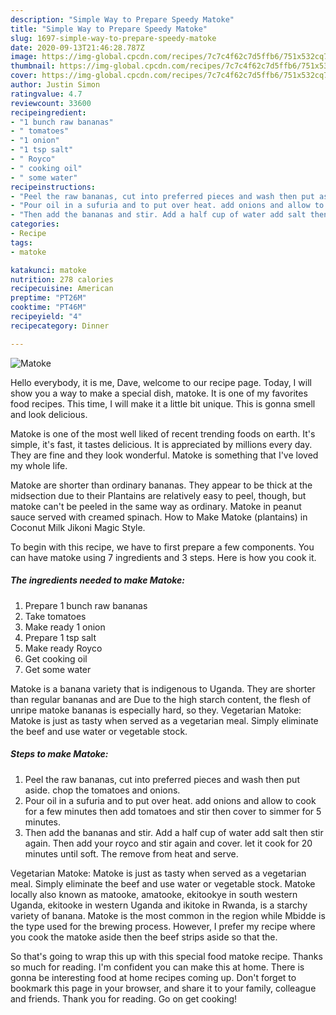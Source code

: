 ```yaml
---
description: "Simple Way to Prepare Speedy Matoke"
title: "Simple Way to Prepare Speedy Matoke"
slug: 1697-simple-way-to-prepare-speedy-matoke
date: 2020-09-13T21:46:28.787Z
image: https://img-global.cpcdn.com/recipes/7c7c4f62c7d5ffb6/751x532cq70/matoke-recipe-main-photo.jpg
thumbnail: https://img-global.cpcdn.com/recipes/7c7c4f62c7d5ffb6/751x532cq70/matoke-recipe-main-photo.jpg
cover: https://img-global.cpcdn.com/recipes/7c7c4f62c7d5ffb6/751x532cq70/matoke-recipe-main-photo.jpg
author: Justin Simon
ratingvalue: 4.7
reviewcount: 33600
recipeingredient:
- "1 bunch raw bananas"
- " tomatoes"
- "1 onion"
- "1 tsp salt"
- " Royco"
- " cooking oil"
- " some water"
recipeinstructions:
- "Peel the raw bananas, cut into preferred pieces and wash then put aside. chop the tomatoes and onions."
- "Pour oil in a sufuria and to put over heat. add onions and allow to cook for a few minutes then add tomatoes and stir then cover to simmer for 5 minutes."
- "Then add the bananas and stir. Add a half cup of water add salt then stir again. Then add your royco and stir again and cover. let it cook for 20 minutes until soft. The remove from heat and serve."
categories:
- Recipe
tags:
- matoke

katakunci: matoke 
nutrition: 278 calories
recipecuisine: American
preptime: "PT26M"
cooktime: "PT46M"
recipeyield: "4"
recipecategory: Dinner

---
```



![Matoke](https://img-global.cpcdn.com/recipes/7c7c4f62c7d5ffb6/751x532cq70/matoke-recipe-main-photo.jpg)

Hello everybody, it is me, Dave, welcome to our recipe page. Today, I will show you a way to make a special dish, matoke. It is one of my favorites food recipes. This time, I will make it a little bit unique. This is gonna smell and look delicious.

Matoke is one of the most well liked of recent trending foods on earth. It's simple, it's fast, it tastes delicious. It is appreciated by millions every day. They are fine and they look wonderful. Matoke is something that I've loved my whole life.

Matoke are shorter than ordinary bananas. They appear to be thick at the midsection due to their Plantains are relatively easy to peel, though, but matoke can&#39;t be peeled in the same way as ordinary. Matoke in peanut sauce served with creamed spinach. How to Make Matoke (plantains) in Coconut Milk Jikoni Magic Style.


To begin with this recipe, we have to first prepare a few components. You can have matoke using 7 ingredients and 3 steps. Here is how you cook it.

<!--inarticleads1-->

##### The ingredients needed to make Matoke:

1. Prepare 1 bunch raw bananas
1. Take  tomatoes
1. Make ready 1 onion
1. Prepare 1 tsp salt
1. Make ready  Royco
1. Get  cooking oil
1. Get  some water


Matoke is a banana variety that is indigenous to Uganda. They are shorter than regular bananas and are Due to the high starch content, the flesh of unripe matoke bananas is especially hard, so they. Vegetarian Matoke: Matoke is just as tasty when served as a vegetarian meal. Simply eliminate the beef and use water or vegetable stock. 

<!--inarticleads2-->

##### Steps to make Matoke:

1. Peel the raw bananas, cut into preferred pieces and wash then put aside. chop the tomatoes and onions.
1. Pour oil in a sufuria and to put over heat. add onions and allow to cook for a few minutes then add tomatoes and stir then cover to simmer for 5 minutes.
1. Then add the bananas and stir. Add a half cup of water add salt then stir again. Then add your royco and stir again and cover. let it cook for 20 minutes until soft. The remove from heat and serve.


Vegetarian Matoke: Matoke is just as tasty when served as a vegetarian meal. Simply eliminate the beef and use water or vegetable stock. Matoke locally also known as matooke, amatooke, ekitookye in south western Uganda, ekitooke in western Uganda and ikitoke in Rwanda, is a starchy variety of banana. Matoke is the most common in the region while Mbidde is the type used for the brewing process. However, I prefer my recipe where you cook the matoke aside then the beef strips aside so that the. 

So that's going to wrap this up with this special food matoke recipe. Thanks so much for reading. I'm confident you can make this at home. There is gonna be interesting food at home recipes coming up. Don't forget to bookmark this page in your browser, and share it to your family, colleague and friends. Thank you for reading. Go on get cooking!
